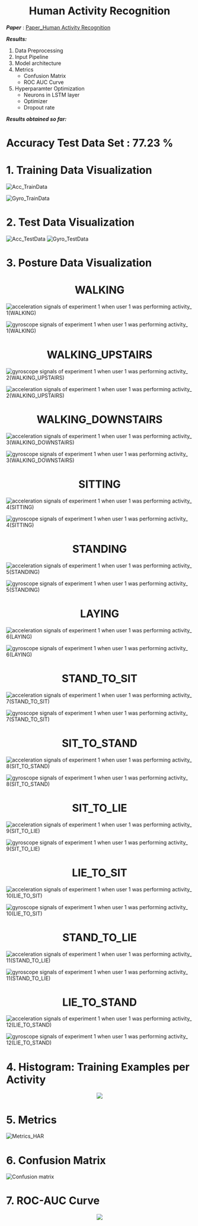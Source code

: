 <h1 align="center">
	Human Activity Recognition
</h1>

**_Paper_** : [Paper_Human Activity Recognition](https://drive.google.com/open?id=16rAiqm2Eby1k92UdBs8iEL_n9HIKFV-p)

**_Results:_**


1) Data Preprocessing
2) Input Pipeline
3) Model architecture
4) Metrics
	- Confusion Matrix
	- ROC AUC Curve
5) Hyperparamter Optimization
	- Neurons in LSTM layer
	- Optimizer
	- Dropout rate


**_Results obtained so far:_**
<h1 align="left">
	Accuracy Test Data Set : 77.23 %
</h1>



<h1 align="left">
	1. Training Data Visualization
</h1>


![Acc_TrainData](https://media.github.tik.uni-stuttgart.de/user/986/files/f02dd600-314d-11ea-8767-b73ab9c98f07)

![Gyro_TrainData](https://media.github.tik.uni-stuttgart.de/user/986/files/eefca900-314d-11ea-9ff5-3e62a886b102)

<h1 align="left">
	2. Test Data Visualization
</h1>

![Acc_TestData](https://media.github.tik.uni-stuttgart.de/user/986/files/30153000-36ef-11ea-9bfd-72b7ea1c1812)
![Gyro_TestData](https://media.github.tik.uni-stuttgart.de/user/986/files/30153000-36ef-11ea-95cd-6c3a3997c100)

<h1 align="left">
	3. Posture Data Visualization
</h1>

<h1 align="center">
	WALKING
</h1>
 

  ![acceleration signals of experiment 1 when user 1 was performing activity_ 1(WALKING)](https://media.github.tik.uni-stuttgart.de/user/986/files/f02dd600-314d-11ea-8023-42266df19ff4)

  ![gyroscope signals of experiment 1 when user 1 was performing activity_ 1(WALKING)](https://media.github.tik.uni-stuttgart.de/user/986/files/eefca900-314d-11ea-87ce-24ec7f275818)


<h1 align="center">
WALKING_UPSTAIRS
</h1>
  
![gyroscope signals of experiment 1 when user 1 was performing activity_ 2(WALKING_UPSTAIRS)](https://media.github.tik.uni-stuttgart.de/user/986/files/eefca900-314d-11ea-8ce7-efafbc00f96a)

![acceleration signals of experiment 1 when user 1 was performing activity_ 2(WALKING_UPSTAIRS)](https://media.github.tik.uni-stuttgart.de/user/986/files/f02dd600-314d-11ea-8f52-54c696f73bbd)
  
<h1 align="center">
  WALKING_DOWNSTAIRS
</h1>

![acceleration signals of experiment 1 when user 1 was performing activity_ 3(WALKING_DOWNSTAIRS)](https://media.github.tik.uni-stuttgart.de/user/986/files/f02dd600-314d-11ea-8d18-d125155fc4ae)

![gyroscope signals of experiment 1 when user 1 was performing activity_ 3(WALKING_DOWNSTAIRS)](https://media.github.tik.uni-stuttgart.de/user/986/files/ef953f80-314d-11ea-9454-c5643735efee)

<h1 align="center">
  SITTING
</h1>

![acceleration signals of experiment 1 when user 1 was performing activity_ 4(SITTING)](https://media.github.tik.uni-stuttgart.de/user/986/files/f0c66c80-314d-11ea-8465-cb0f722fddd5)

![gyroscope signals of experiment 1 when user 1 was performing activity_ 4(SITTING)](https://media.github.tik.uni-stuttgart.de/user/986/files/ef953f80-314d-11ea-9a6e-5a2c6e3a5713)

<h1 align="center">
STANDING
</h1>

![acceleration signals of experiment 1 when user 1 was performing activity_ 5(STANDING)](https://media.github.tik.uni-stuttgart.de/user/986/files/ee641280-314d-11ea-92e3-380ef5f668fa)

![gyroscope signals of experiment 1 when user 1 was performing activity_ 5(STANDING)](https://media.github.tik.uni-stuttgart.de/user/986/files/ef953f80-314d-11ea-9387-3c6c70f31378)

<h1 align="center">
LAYING
</h1>
  
![acceleration signals of experiment 1 when user 1 was performing activity_ 6(LAYING)](https://media.github.tik.uni-stuttgart.de/user/986/files/ee641280-314d-11ea-9f27-557907e744e9)

![gyroscope signals of experiment 1 when user 1 was performing activity_ 6(LAYING)](https://media.github.tik.uni-stuttgart.de/user/986/files/ef953f80-314d-11ea-9c2f-5a9e91c77f1f)

<h1 align="center">
STAND_TO_SIT
</h1>

![acceleration signals of experiment 1 when user 1 was performing activity_ 7(STAND_TO_SIT)](https://media.github.tik.uni-stuttgart.de/user/986/files/eefca900-314d-11ea-8b12-5ccfc50f9e1d)

![gyroscope signals of experiment 1 when user 1 was performing activity_ 7(STAND_TO_SIT)](https://media.github.tik.uni-stuttgart.de/user/986/files/ef953f80-314d-11ea-859b-c70b3971db40)

<h1 align="center">
SIT_TO_STAND
</h1>

  
![acceleration signals of experiment 1 when user 1 was performing activity_ 8(SIT_TO_STAND)](https://media.github.tik.uni-stuttgart.de/user/986/files/eefca900-314d-11ea-95e4-843cc814ede1)

![gyroscope signals of experiment 1 when user 1 was performing activity_ 8(SIT_TO_STAND)](https://media.github.tik.uni-stuttgart.de/user/986/files/ef953f80-314d-11ea-8c40-7ea7a878abb6)

<h1 align="center">
 SIT_TO_LIE
</h1>

  
![acceleration signals of experiment 1 when user 1 was performing activity_ 9(SIT_TO_LIE)](https://media.github.tik.uni-stuttgart.de/user/986/files/eefca900-314d-11ea-8220-68e43d0c0c84)

![gyroscope signals of experiment 1 when user 1 was performing activity_ 9(SIT_TO_LIE)](https://media.github.tik.uni-stuttgart.de/user/986/files/ef953f80-314d-11ea-8d4e-f72f6d8c1031)

<h1 align="center">
LIE_TO_SIT
</h1>

  
![acceleration signals of experiment 1 when user 1 was performing activity_ 10(LIE_TO_SIT)](https://media.github.tik.uni-stuttgart.de/user/986/files/eefca900-314d-11ea-84c0-e69518a44c9e)
  
![gyroscope signals of experiment 1 when user 1 was performing activity_ 10(LIE_TO_SIT)](https://media.github.tik.uni-stuttgart.de/user/986/files/ef953f80-314d-11ea-8e75-ca708d8a0ec4)

<h1 align="center">
STAND_TO_LIE
</h1>

  
![acceleration signals of experiment 1 when user 1 was performing activity_ 11(STAND_TO_LIE)](https://media.github.tik.uni-stuttgart.de/user/986/files/eefca900-314d-11ea-9a48-8e7f8c817b26)
  
![gyroscope signals of experiment 1 when user 1 was performing activity_ 11(STAND_TO_LIE)](https://media.github.tik.uni-stuttgart.de/user/986/files/f02dd600-314d-11ea-9786-25bdcffbeb9d)

<h1 align="center">
 LIE_TO_STAND
</h1>

![acceleration signals of experiment 1 when user 1 was performing activity_ 12(LIE_TO_STAND)](https://media.github.tik.uni-stuttgart.de/user/986/files/eefca900-314d-11ea-8ce4-5233957daa25)

![gyroscope signals of experiment 1 when user 1 was performing activity_ 12(LIE_TO_STAND)](https://media.github.tik.uni-stuttgart.de/user/986/files/f02dd600-314d-11ea-878d-6ddd9c4f8b7a)

<h1 align="left">
	4. Histogram: Training Examples per Activity
</h1>

<p align="center">
  <img src="https://media.github.tik.uni-stuttgart.de/user/986/files/f02dd600-314d-11ea-9e7a-748d881f462b"  >
</p>

<h1 align="left">
	5. Metrics
</h1>


![Metrics_HAR](https://media.github.tik.uni-stuttgart.de/user/986/files/f02dd600-314d-11ea-86a7-c568d0760885)

<h1 align="left">
	6. Confusion Matrix
</h1>

![Confusion matrix](https://media.github.tik.uni-stuttgart.de/user/986/files/a5d05600-322e-11ea-8a48-94ff0fc160ed)

<h1 align="left">
	7. ROC-AUC Curve
</h1>

<p align="center">
  <img src="https://media.github.tik.uni-stuttgart.de/user/986/files/d25df500-36a8-11ea-9ab7-e02978b35685"  >
</p>















